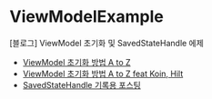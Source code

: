 # ViewModelExample
[블로그] ViewModel 초기화 및 SavedStateHandle 에제

- [ViewModel 초기화 방법 A to Z](https://black-jin0427.tistory.com/389)
- [ViewModel 초기화 방법 A to Z feat Koin, Hilt](https://black-jin0427.tistory.com/393)
- [SavedStateHandle 기록용 포스팅](https://black-jin0427.tistory.com/395)